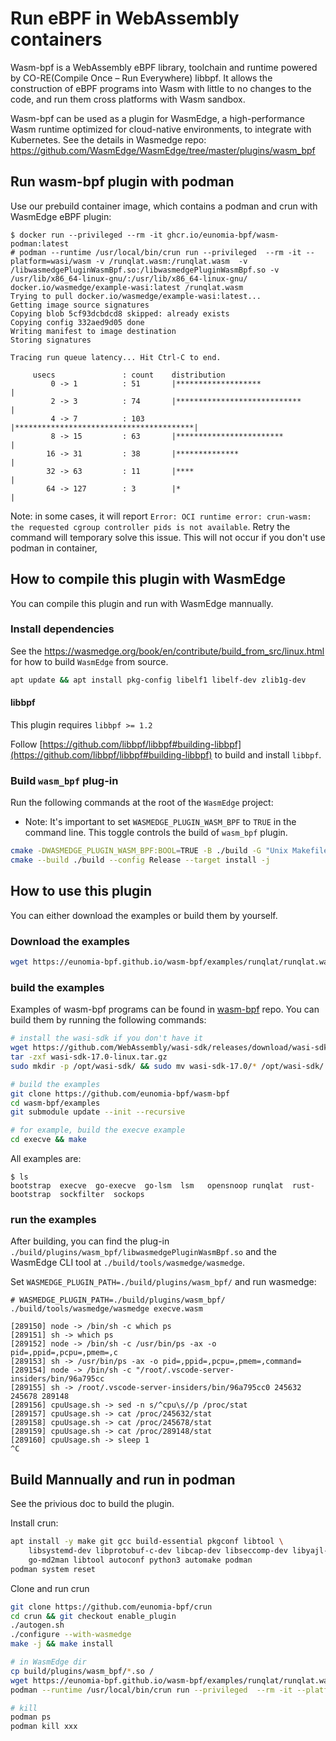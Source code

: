 # Run eBPF in WebAssembly containers

Wasm-bpf is a WebAssembly eBPF library, toolchain and runtime powered by CO-RE(Compile Once – Run Everywhere) libbpf. 
It allows the construction of eBPF programs into Wasm with little to no changes to the code, and run them cross platforms
with Wasm sandbox. 

Wasm-bpf can be used as a plugin for WasmEdge, a high-performance Wasm runtime optimized for cloud-native environments, 
to integrate with Kubernetes. See the details in Wasmedge repo: <https://github.com/WasmEdge/WasmEdge/tree/master/plugins/wasm_bpf>

## Run wasm-bpf plugin with podman

Use our prebuild container image, which contains a podman and crun with WasmEdge eBPF plugin:

```console
$ docker run --privileged --rm -it ghcr.io/eunomia-bpf/wasm-podman:latest
# podman --runtime /usr/local/bin/crun run --privileged  --rm -it --platform=wasi/wasm -v /runqlat.wasm:/runqlat.wasm  -v /libwasmedgePluginWasmBpf.so:/libwasmedgePluginWasmBpf.so -v /usr/lib/x86_64-linux-gnu/:/usr/lib/x86_64-linux-gnu/ docker.io/wasmedge/example-wasi:latest /runqlat.wasm
Trying to pull docker.io/wasmedge/example-wasi:latest...
Getting image source signatures
Copying blob 5cf93dcbdcd8 skipped: already exists  
Copying config 332aed9d05 done  
Writing manifest to image destination
Storing signatures

Tracing run queue latency... Hit Ctrl-C to end.

     usecs               : count    distribution
         0 -> 1          : 51       |*******************                     |
         2 -> 3          : 74       |****************************            |
         4 -> 7          : 103      |****************************************|
         8 -> 15         : 63       |************************                |
        16 -> 31         : 38       |**************                          |
        32 -> 63         : 11       |****                                    |
        64 -> 127        : 3        |*                                       |
```

Note: in some cases, it will report `Error: OCI runtime error: crun-wasm: the requested cgroup controller pids is not available`. 
Retry the command will temporary solve this issue. This will not occur if you don't use podman in container,

## How to compile this plugin with WasmEdge

You can compile this plugin and run with WasmEdge mannually.

### Install dependencies

See the <https://wasmedge.org/book/en/contribute/build_from_src/linux.html> for how to build `WasmEdge` from source.

```sh
apt update && apt install pkg-config libelf1 libelf-dev zlib1g-dev
```

#### libbpf

This plugin requires `libbpf >= 1.2`

Follow [https://github.com/libbpf/libbpf#building-libbpf](https://github.com/libbpf/libbpf#building-libbpf) to build and install `libbpf`.

### Build `wasm_bpf` plug-in

Run the following commands at the root of the `WasmEdge` project:

- Note: It's important to set `WASMEDGE_PLUGIN_WASM_BPF` to `TRUE` in the command line. This toggle controls the build of `wasm_bpf` plugin.

```sh
cmake -DWASMEDGE_PLUGIN_WASM_BPF:BOOL=TRUE -B ./build -G "Unix Makefiles" -DWASMEDGE_LINK_PLUGINS_STATIC=true
cmake --build ./build --config Release --target install -j
```

## How to use this plugin

You can either download the examples or build them by yourself.

### Download the examples

```sh
wget https://eunomia-bpf.github.io/wasm-bpf/examples/runqlat/runqlat.wasm
```

### build the examples

Examples of wasm-bpf programs can be found in [wasm-bpf](https://github.com/eunomia-bpf/wasm-bpf/tree/main/examples) repo. You can build them by running the following commands:

```sh
# install the wasi-sdk if you don't have it
wget https://github.com/WebAssembly/wasi-sdk/releases/download/wasi-sdk-17/wasi-sdk-17.0-linux.tar.gz
tar -zxf wasi-sdk-17.0-linux.tar.gz
sudo mkdir -p /opt/wasi-sdk/ && sudo mv wasi-sdk-17.0/* /opt/wasi-sdk/

# build the examples
git clone https://github.com/eunomia-bpf/wasm-bpf
cd wasm-bpf/examples
git submodule update --init --recursive

# for example, build the execve example
cd execve && make
```

All examples are:

```console
$ ls
bootstrap  execve  go-execve  go-lsm  lsm   opensnoop runqlat  rust-bootstrap  sockfilter  sockops
```

### run the examples

After building, you can find the plug-in `./build/plugins/wasm_bpf/libwasmedgePluginWasmBpf.so` and the WasmEdge CLI tool at `./build/tools/wasmedge/wasmedge`.

Set `WASMEDGE_PLUGIN_PATH=./build/plugins/wasm_bpf/` and run wasmedge:

```console
# WASMEDGE_PLUGIN_PATH=./build/plugins/wasm_bpf/ ./build/tools/wasmedge/wasmedge execve.wasm 

[289150] node -> /bin/sh -c which ps 
[289151] sh -> which ps 
[289152] node -> /bin/sh -c /usr/bin/ps -ax -o pid=,ppid=,pcpu=,pmem=,c 
[289153] sh -> /usr/bin/ps -ax -o pid=,ppid=,pcpu=,pmem=,command= 
[289154] node -> /bin/sh -c "/root/.vscode-server-insiders/bin/96a795cc 
[289155] sh -> /root/.vscode-server-insiders/bin/96a795cc0 245632 245678 289148 
[289156] cpuUsage.sh -> sed -n s/^cpu\s//p /proc/stat 
[289157] cpuUsage.sh -> cat /proc/245632/stat 
[289158] cpuUsage.sh -> cat /proc/245678/stat 
[289159] cpuUsage.sh -> cat /proc/289148/stat 
[289160] cpuUsage.sh -> sleep 1 
^C
```

## Build Mannually and run in podman

See the privious doc to build the plugin.

Install crun:

```sh
apt install -y make git gcc build-essential pkgconf libtool \
    libsystemd-dev libprotobuf-c-dev libcap-dev libseccomp-dev libyajl-dev \
    go-md2man libtool autoconf python3 automake podman
podman system reset
```

Clone and run crun

```sh
git clone https://github.com/eunomia-bpf/crun
cd crun && git checkout enable_plugin
./autogen.sh
./configure --with-wasmedge
make -j && make install

# in WasmEdge dir
cp build/plugins/wasm_bpf/*.so /
wget https://eunomia-bpf.github.io/wasm-bpf/examples/runqlat/runqlat.wasm
podman --runtime /usr/local/bin/crun run --privileged  --rm -it --platform=wasi/wasm -v /runqlat.wasm:/runqlat.wasm  -v /libwasmedgePluginWasmBpf.so:/libwasmedgePluginWasmBpf.so -v /libbpf.so:/libbpf.so -v /usr/lib/x86_64-linux-gnu/:/usr/lib/x86_64-linux-gnu/ docker.io/wasmedge/example-wasi:latest /runqlat.wasm

# kill
podman ps
podman kill xxx 
```
